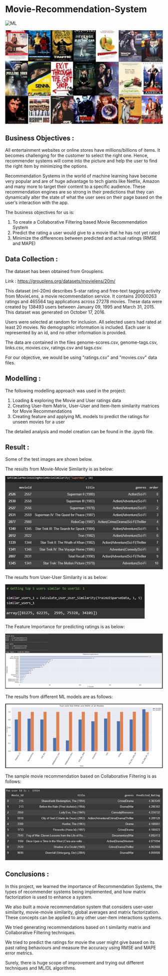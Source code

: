 # Movie-Recommendation-System

![ML](https://img.shields.io/badge/ML-Recommendation_System-blue.svg) 

![logo](Snips/Logo.jpeg)

## Business Objectives :

All entertainment websites or online stores have millions/billions of items. It becomes challenging for the customer to select the right one. Hence, recommender systems will come into the picture and help the user to find the right item by minimizing the options.

Recommendation Systems in the world of machine learning have become very popular and are of huge advantage to tech giants like Netflix, Amazon and many more to target their content to a specific audience. These recommendation engines are so strong in their predictions that they can dynamically alter the state of what the user sees on their page based on the user’s interaction with the app.

The business objectives for us is: 
1. To create a Collaborative Filtering based Movie Recommendation System
2. Predict the rating a user would give to a movie that he has not yet rated
3. Minimize the differences between predicted and actual ratings (RMSE and MAPE)

## Data Collection :

The dataset has been obtained from Grouplens.

Link : https://grouplens.org/datasets/movielens/20m/

This dataset (ml-20m) describes 5-star rating and free-text tagging activity from MovieLens, a movie recommendation service. It contains 20000263 ratings and 465564 tag applications across 27278 movies. These data were created by 138493 users between January 09, 1995 and March 31, 2015. This dataset was generated on October 17, 2016.

Users were selected at random for inclusion. All selected users had rated at least 20 movies. No demographic information is included. Each user is represented by an id, and no other information is provided.

The data are contained in the files genome-scores.csv, genome-tags.csv, links.csv, movies.csv, ratings.csv and tags.csv. 

For our objective, we would be using "ratings.csv" and "movies.csv" data files.

## Modelling :

The following modelling approach was used in the project:

1. Loading & exploring the Movie and User ratings data
2. Creating User-Item Matrix, User-User and Item-Item similarity matrices for Movie Recommendations
3. Creating feature and applying ML models to predict the ratings for unseen movies for a user

The detailed analysis and model creation can be found in the .ipynb file. 

## Result :

Some of the test images are shown below.

The results from Movie-Movie Similarity is as below:

![test](Snips/M_1.JPG)

The results from User-User Similarity is as below:

![test](Snips/M_2.JPG)

The Feature Importance for predicting ratings is as below:

![test](Snips/M_3.JPG)

The results from different ML models are as follows:

![test](Snips/M_4.JPG)

The sample movie recommendation based on Collaborative Filtering is as follows:

![test](Snips/M_5.JPG)

## Conclusions :

In this project, we learned the importance of Recommendation Systems, the types of recommender systems being implemented, and how matrix factorization is used to enhance a system. 

We also built a movie recommendation system that considers user-user similarity, movie-movie similarity, global averages and matrix factorization. These concepts can be applied to any other user-item interactions systems.

We tried generating recommendations based on t similarity matrix and Collaborative Filtering techniques.

We tried to predict the ratings for movie the user might give based on its past rating behaviours and measure the accuracy using RMSE and MAPE error metrics.

Surely, there is huge scope of improvement and trying out different techniques and ML/DL algorithms.
